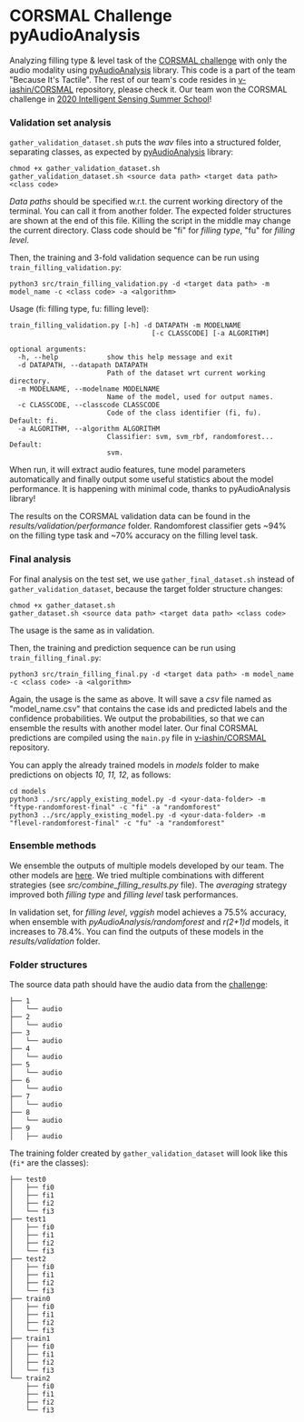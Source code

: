 # CORSMAL Challenge pyAudioAnalysis

Analyzing filling type & level task of the [CORSMAL challenge](http://corsmal.eecs.qmul.ac.uk/containers_manip.html) with only the audio modality using [pyAudioAnalysis](https://github.com/tyiannak/pyAudioAnalysis) library.
This code is a part of the team "Because It's Tactile".
The rest of our team's code resides in [v-iashin/CORSMAL](https://github.com/v-iashin/CORSMAL) repository, please check it. Our team won the CORSMAL challenge in [2020 Intelligent Sensing Summer School](http://cis.eecs.qmul.ac.uk/school2020.html)!


### Validation set analysis

`gather_validation_dataset.sh` puts the _wav_ files into a structured folder, separating classes, as expected by [pyAudioAnalysis](https://github.com/tyiannak/pyAudioAnalysis) library:

```
chmod +x gather_validation_dataset.sh
gather_validation_dataset.sh <source data path> <target data path> <class code>
```

_Data paths_ should be specified w.r.t. the current working directory of the terminal. You can call it from another folder.
The expected folder structures are shown at the end of this file.
Killing the script in the middle may change the current directory. Class code should be "fi" for _filling type_, "fu" for _filling level_.

Then, the training and 3-fold validation sequence can be run using `train_filling_validation.py`:
```
python3 src/train_filling_validation.py -d <target data path> -m model_name -c <class code> -a <algorithm>
```
Usage (fi: filling type, fu: filling level):
```
train_filling_validation.py [-h] -d DATAPATH -m MODELNAME
                                   [-c CLASSCODE] [-a ALGORITHM]

optional arguments:
  -h, --help            show this help message and exit
  -d DATAPATH, --datapath DATAPATH
                        Path of the dataset wrt current working directory.
  -m MODELNAME, --modelname MODELNAME
                        Name of the model, used for output names.
  -c CLASSCODE, --classcode CLASSCODE
                        Code of the class identifier (fi, fu). Default: fi.
  -a ALGORITHM, --algorithm ALGORITHM
                        Classifier: svm, svm_rbf, randomforest... Default:
                        svm.
```

When run, it will extract audio features, tune model parameters automatically and finally output some useful statistics about the model performance.
It is happening with minimal code, thanks to pyAudioAnalysis library!

The results on the CORSMAL validation data can be found in the _results/validation/performance_ folder.
Randomforest classifier gets ~94% on the filling type task and ~70% accuracy on the filling level task.

### Final analysis

For final analysis on the test set, we use `gather_final_dataset.sh` instead of `gather_validation_dataset`, because the target folder structure changes:

```
chmod +x gather_dataset.sh
gather_dataset.sh <source data path> <target data path> <class code>
```
The usage is the same as in validation.

Then, the training and prediction sequence can be run using `train_filling_final.py`:
```
python3 src/train_filling_final.py -d <target data path> -m model_name -c <class code> -a <algorithm>
```

Again, the usage is the same as above. It will save a _csv_ file named as "model_name.csv" that contains the case ids and predicted labels and the confidence probabilities.
We output the probabilities, so that we can ensemble the results with another model later.
Our final CORSMAL predictions are compiled using the `main.py` file in [v-iashin/CORSMAL](https://github.com/v-iashin/CORSMAL) repository.

You can apply the already trained models in _models_ folder to make predictions on objects _10, 11, 12_, as follows:

```
cd models
python3 ../src/apply_existing_model.py -d <your-data-folder> -m "ftype-randomforest-final" -c "fi" -a "randomforest"
python3 ../src/apply_existing_model.py -d <your-data-folder> -m "flevel-randomforest-final" -c "fu" -a "randomforest"
```

### Ensemble methods

We ensemble the outputs of multiple models developed by our team. The other models are [here](https://github.com/v-iashin/CORSMAL).
We tried multiple combinations with different strategies (see *src/combine_filling_results.py* file).
The *averaging* strategy improved both *filling type* and *filling level* task performances.

In validation set, for *filling level*, *vggish* model achieves a 75.5% accuracy, when ensemble with *pyAudioAnalysis/randomforest* and *r(2+1)d* models, it increases to 78.4%. You can find the outputs of these models in the _results/validation_ folder.


### Folder structures

The source data path should have the audio data from the [challenge](http://corsmal.eecs.qmul.ac.uk/containers_manip.html):
```
├── 1
│   └── audio
├── 2
│   └── audio
├── 3
│   └── audio
├── 4
│   └── audio
├── 5
│   └── audio
├── 6
│   └── audio
├── 7
│   └── audio
├── 8
│   └── audio
├── 9
│   ├── audio

```

The training folder created by `gather_validation_dataset` will look like this (`fi*` are the classes):
```
├── test0
│   ├── fi0
│   ├── fi1
│   ├── fi2
│   └── fi3
├── test1
│   ├── fi0
│   ├── fi1
│   ├── fi2
│   └── fi3
├── test2
│   ├── fi0
│   ├── fi1
│   ├── fi2
│   └── fi3
├── train0
│   ├── fi0
│   ├── fi1
│   ├── fi2
│   └── fi3
├── train1
│   ├── fi0
│   ├── fi1
│   ├── fi2
│   └── fi3
└── train2
    ├── fi0
    ├── fi1
    ├── fi2
    └── fi3
```
